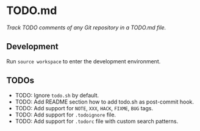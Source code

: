 # TODO.md

*Track TODO comments of any Git repository in a TODO.md file.*

## Development

Run `source workspace` to enter the development environment.

## TODOs

- TODO: Ignore `todo.sh` by default.
- TODO: Add README section how to add todo.sh as post-commit hook.
- TODO: Add support for `NOTE`, `XXX`, `HACK`, `FIXME`, `BUG` tags.
- TODO: Add support for `.todoignore` file.
- TODO: Add support for `.todorc` file with custom search patterns.

